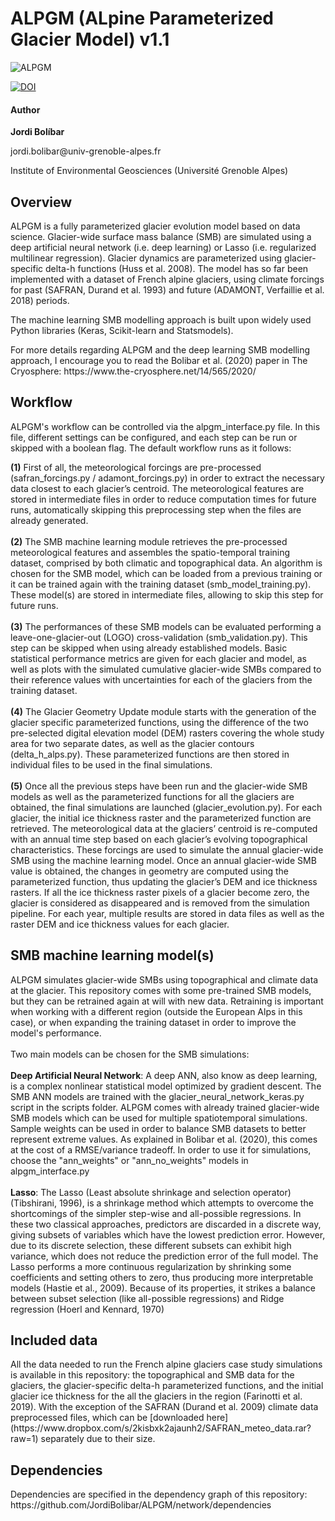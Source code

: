 # ALPGM (ALpine Parameterized Glacier Model) v1.1

![ALPGM](https://www.dropbox.com/s/8zycrf67lloppr5/algpm_logo2.png?raw=1)

[![DOI](https://zenodo.org/badge/195388796.svg)](https://zenodo.org/badge/latestdoi/195388796)

#### Author 
<p><b>Jordi Bolíbar</b></p>
<p>jordi.bolibar@univ-grenoble-alpes.fr</p>
<p>Institute of Environmental Geosciences (Université Grenoble Alpes)</p>

## Overview
<p>
    ALPGM is a fully parameterized glacier evolution model based on data science. Glacier-wide surface mass balance (SMB) are simulated using a deep artificial neural network (i.e. deep learning) or Lasso (i.e. regularized multilinear regression). 
    Glacier dynamics are parameterized using glacier-specific delta-h functions (Huss et al. 2008). The model has so far been implemented with a dataset of French alpine glaciers, using climate forcings
    for past (SAFRAN, Durand et al. 1993) and future (ADAMONT, Verfaillie et al. 2018) periods.
</p>

<p>
    The machine learning SMB modelling approach is built upon widely used Python libraries (Keras, Scikit-learn and Statsmodels). 
</p>

<p>
    For more details regarding ALPGM and the deep learning SMB modelling approach, I encourage you to read the Bolibar et al. (2020) paper in The Cryosphere: https://www.the-cryosphere.net/14/565/2020/

## Workflow
<p>
    ALPGM's workflow can be controlled via the alpgm_interface.py file. In this file, different settings can be configured, and each step can be run or skipped with a boolean flag. 
    The default workflow runs as it follows:
</p>

<p>
    <b>(1)</b> First of all, the meteorological forcings are pre-processed (safran_forcings.py / adamont_forcings.py) in order to extract the necessary data closest to each glacier’s centroid. The meteorological features are stored in intermediate files in order 
    to reduce computation times for future runs, automatically skipping  this preprocessing step when the files are already generated. 
    <br><br>
    <b>(2)</b> The SMB machine learning module retrieves the pre-processed meteorological features and assembles the spatio-temporal training dataset, comprised by both climatic and topographical data. An algorithm is 
    chosen for the SMB model, which can be loaded from a previous training or it can be trained again with the training dataset (smb_model_training.py). These model(s) are stored in intermediate files, allowing to skip this step for future runs.
    <br><br>
    <b>(3)</b> The performances of these SMB models can be evaluated performing a leave-one-glacier-out (LOGO) cross-validation (smb_validation.py). This step can be skipped when using already established models. Basic statistical performance 
    metrics are given for each glacier and model, as well as plots with the simulated cumulative glacier-wide SMBs compared to their reference values with uncertainties for each of the glaciers from the training dataset.
    <br><br>
    <b>(4)</b> The Glacier Geometry Update module starts with the generation of the glacier specific parameterized functions, using the difference of the two pre-selected digital elevation model (DEM) rasters covering the 
    whole study area for two separate dates, as well as the glacier contours (delta_h_alps.py). These parameterized functions are then stored in individual files to be used in the final simulations.
    <br><br>
    <b>(5)</b> Once all the previous steps have been run and the glacier-wide SMB models as well as the parameterized functions for all the glaciers are obtained, the final simulations are launched (glacier_evolution.py). 
    For each glacier, the initial ice thickness raster and the parameterized function are retrieved. The meteorological data at the glaciers’ centroid is re-computed with an annual time step based on each glacier’s evolving topographical 
    characteristics. These forcings are used to simulate the annual glacier-wide SMB using the machine learning model. Once an annual glacier-wide SMB value is obtained, the changes in geometry are computed using the 
    parameterized function, thus updating the glacier’s DEM and ice thickness rasters. If all the ice thickness raster pixels of a glacier become zero, the glacier is considered as disappeared and is removed from the 
    simulation pipeline. For each year, multiple results are stored in data files as well as the raster DEM and ice thickness values for each glacier.
</p>

## SMB machine learning model(s)

<p>
    ALPGM simulates glacier-wide SMBs using topographical and climate data at the glacier. This repository comes with some pre-trained SMB models, but they can be retrained again at will with new data. 
    Retraining is important when working with a different region (outside the European Alps in this case), or when expanding the training dataset in order to improve the model's performance.
    <br><br>
    Two main models can be chosen for the SMB simulations:
    <br><br>
    <b>Deep Artificial Neural Network</b>: A deep ANN, also know as deep learning, is a complex nonlinear statistical model optimized by gradient descent. The SMB ANN models are trained with the glacier_neural_network_keras.py script in the scripts folder. ALPGM comes with already trained glacier-wide SMB models which can be used for multiple spatiotemporal simulations. Sample weights can be used in order to balance SMB datasets to better represent extreme values. As explained in Bolibar et al. (2020), this comes at the cost of a RMSE/variance tradeoff. In order to use it for simulations, choose the "ann_weights" or "ann_no_weights" models in alpgm_interface.py
    <br><br>
    <b>Lasso</b>: The Lasso (Least absolute shrinkage and selection operator) (Tibshirani, 1996), is a shrinkage method which attempts to overcome the shortcomings of the simpler step-wise and all-possible regressions. 
	In these two classical approaches, predictors are discarded in a discrete way, giving subsets of variables which have the lowest prediction error. However, due to its discrete selection, these different subsets can exhibit high variance, 
	which does not reduce the prediction error of the full model. The Lasso performs a more continuous regularization by shrinking some coefficients and setting others to zero, thus producing more interpretable models (Hastie et al., 2009). 
	Because of its properties, it strikes a balance between subset selection (like all-possible regressions) and Ridge regression (Hoerl and Kennard, 1970)
</p>

## Included data
<p>
    All the data needed to run the French alpine glaciers case study simulations is available in this repository: the topographical and SMB data for the glaciers,
	the glacier-specific delta-h parameterized functions, and the initial glacier ice thickness for the all the glaciers in the region (Farinotti et al. 2019). 
	With the exception of the SAFRAN (Durand et al. 2009) climate data preprocessed files, which can be [downloaded here](https://www.dropbox.com/s/2kisbxk2ajaunh2/SAFRAN_meteo_data.rar?raw=1) separately due to their size.
	
</p>

## Dependencies
<p>
	Dependencies are specified in the dependency graph of this repository: https://github.com/JordiBolibar/ALPGM/network/dependencies
